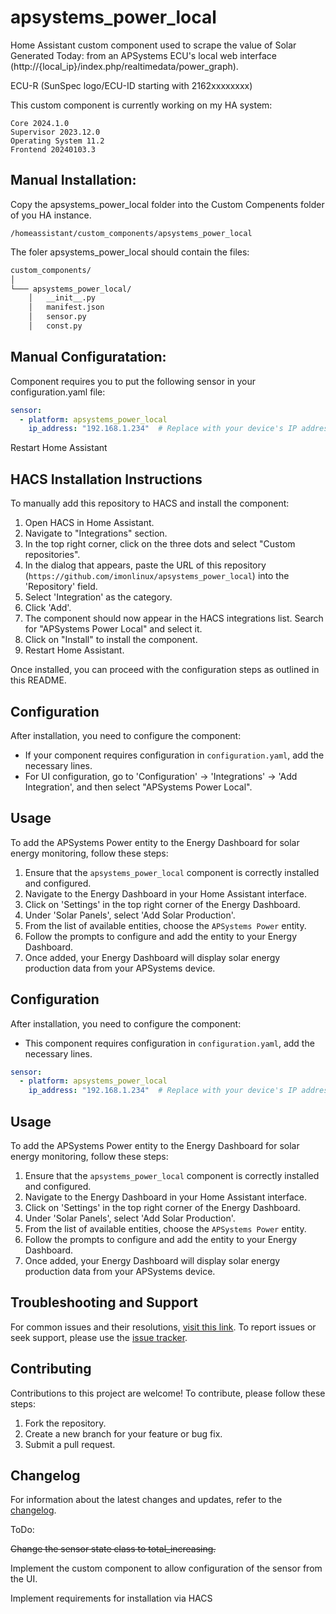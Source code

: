# apsystems_power_local
Home Assistant custom component used to scrape the value of Solar Generated Today: from an APSystems ECU's local web interface (http://{local_ip}/index.php/realtimedata/power_graph).

ECU-R (SunSpec logo/ECU-ID starting with 2162xxxxxxxx)

This custom component is currently working on my HA system:
```
Core 2024.1.0
Supervisor 2023.12.0
Operating System 11.2
Frontend 20240103.3
```

## Manual Installation:

Copy the apsystems_power_local folder into the Custom Compenents folder of you HA instance.

```
/homeassistant/custom_components/apsystems_power_local
```
 The foler apsystems_power_local should contain the files:
```markdown
custom_components/
│
└─── apsystems_power_local/
    │   __init__.py
    │   manifest.json
    │   sensor.py
    │   const.py
```
## Manual Configuratation:

Component requires you to put the following sensor in your configuration.yaml file:

```yaml
sensor:
  - platform: apsystems_power_local
    ip_address: "192.168.1.234"  # Replace with your device's IP address
```
Restart Home Assistant

## HACS Installation Instructions
To manually add this repository to HACS and install the component:

1. Open HACS in Home Assistant.
2. Navigate to "Integrations" section.
3. In the top right corner, click on the three dots and select "Custom repositories".
4. In the dialog that appears, paste the URL of this repository (`https://github.com/imonlinux/apsystems_power_local`) into the 'Repository' field.
5. Select 'Integration' as the category.
6. Click 'Add'.
7. The component should now appear in the HACS integrations list. Search for "APSystems Power Local" and select it.
8. Click on "Install" to install the component.
9. Restart Home Assistant.

Once installed, you can proceed with the configuration steps as outlined in this README.

## Configuration
After installation, you need to configure the component:
- If your component requires configuration in `configuration.yaml`, add the necessary lines.
- For UI configuration, go to 'Configuration' -> 'Integrations' -> 'Add Integration', and then select "APSystems Power Local".


## Usage
To add the APSystems Power entity to the Energy Dashboard for solar energy monitoring, follow these steps:
1. Ensure that the `apsystems_power_local` component is correctly installed and configured.
2. Navigate to the Energy Dashboard in your Home Assistant interface.
3. Click on 'Settings' in the top right corner of the Energy Dashboard.
4. Under 'Solar Panels', select 'Add Solar Production'.
5. From the list of available entities, choose the `APSystems Power` entity.
6. Follow the prompts to configure and add the entity to your Energy Dashboard.
7. Once added, your Energy Dashboard will display solar energy production data from your APSystems device.

## Configuration
After installation, you need to configure the component:
- This component requires configuration in `configuration.yaml`, add the necessary lines.
```yaml
sensor:
  - platform: apsystems_power_local
    ip_address: "192.168.1.234"  # Replace with your device's IP address
```
## Usage
To add the APSystems Power entity to the Energy Dashboard for solar energy monitoring, follow these steps:
1. Ensure that the `apsystems_power_local` component is correctly installed and configured.
2. Navigate to the Energy Dashboard in your Home Assistant interface.
3. Click on 'Settings' in the top right corner of the Energy Dashboard.
4. Under 'Solar Panels', select 'Add Solar Production'.
5. From the list of available entities, choose the `APSystems Power` entity.
6. Follow the prompts to configure and add the entity to your Energy Dashboard.
7. Once added, your Energy Dashboard will display solar energy production data from your APSystems device.


## Troubleshooting and Support
For common issues and their resolutions, [visit this link](https://github.com/imonlinux/apsystems_power_local).
To report issues or seek support, please use the [issue tracker](https://github.com/imonlinux/apsystems_power_local/issues).

## Contributing
Contributions to this project are welcome! To contribute, please follow these steps:
1. Fork the repository.
2. Create a new branch for your feature or bug fix.
3. Submit a pull request.

## Changelog
For information about the latest changes and updates, refer to the [changelog](https://github.com/imonlinux/apsystems_power_local/releases).


ToDo:

~~Change the sensor state class to total_increasing.~~

Implement the custom component to allow configuration of the sensor from the UI.

Implement requirements for installation via HACS
